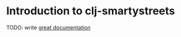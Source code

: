 # Introduction to clj-smartystreets

TODO: write [great documentation](http://jacobian.org/writing/great-documentation/what-to-write/)
